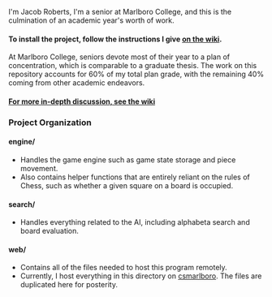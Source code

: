 I'm Jacob Roberts, I'm a senior at Marlboro College, and this is the culmination of an academic year's worth of work.

#### To install the project, follow the instructions I give [on the wiki](https://github.com/JacobRoberts/chess/wiki/Installation).

At Marlboro College, seniors devote most of their year to a plan of concentration, which is comparable to a graduate thesis. The work on this repository accounts for 60% of my total plan grade, with the remaining 40% coming from other academic endeavors.

#### [For more in-depth discussion, see the wiki](https://github.com/JacobRoberts/chess/wiki/)

### Project Organization

#### engine/
- Handles the game engine such as game state storage and piece movement.
- Also contains helper functions that are entirely reliant on the rules of Chess, such as whether a given square on a board is occupied.

#### search/

- Handles everything related to the AI, including alphabeta search and board evaluation.

#### web/

- Contains all of the files needed to host this program remotely.
- Currently, I host everything in this directory on [csmarlboro](http://csmarlboro.org/). The files are duplicated here for posterity.